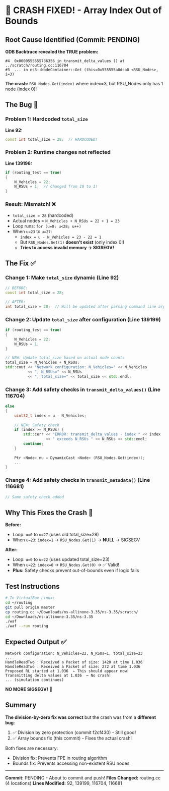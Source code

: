 # 🎯 CRASH FIXED! - Array Index Out of Bounds

## Root Cause Identified (Commit: PENDING)

**GDB Backtrace revealed the TRUE problem:**

```
#4  0x0000555555736356 in transmit_delta_values () at ../scratch/routing.cc:116704
#3  ... in ns3::NodeContainer::Get (this=0x555555a0dca0 <RSU_Nodes>, i=3)
```

**The crash:** `RSU_Nodes.Get(index)` where index=3, but RSU_Nodes only has 1 node (index 0)!

## The Bug 🐛

### Problem 1: Hardcoded `total_size`
**Line 92:**
```cpp
const int total_size = 28;  // HARDCODED!
```

### Problem 2: Runtime changes not reflected
**Line 139196:**
```cpp
if (routing_test == true)
{
    N_Vehicles = 22;
    N_RSUs = 1;  // Changed from 10 to 1!
}
```

### Result: Mismatch! ❌
- `total_size = 28` (hardcoded)
- Actual nodes = `N_Vehicles + N_RSUs = 22 + 1 = 23`
- Loop runs: `for (u=0; u<28; u++)`
- When `u=23` to `u=27`:
  - `index = u - N_Vehicles = 23 - 22 = 1`
  - But `RSU_Nodes.Get(1)` **doesn't exist** (only index 0!)
  - **Tries to access invalid memory → SIGSEGV!**

## The Fix ✅

### Change 1: Make `total_size` dynamic (Line 92)
```cpp
// BEFORE:
const int total_size = 28;

// AFTER:
int total_size = 28;  // Will be updated after parsing command line arguments
```

### Change 2: Update `total_size` after configuration (Line 139199)
```cpp
if (routing_test == true)
{
    N_Vehicles = 22;
    N_RSUs = 1;
}

// NEW: Update total_size based on actual node counts
total_size = N_Vehicles + N_RSUs;
std::cout << "Network configuration: N_Vehicles=" << N_Vehicles 
          << ", N_RSUs=" << N_RSUs 
          << ", total_size=" << total_size << std::endl;
```

### Change 3: Add safety checks in `transmit_delta_values()` (Line 116704)
```cpp
else
{
    uint32_t index = u - N_Vehicles;
    
    // NEW: Safety check
    if (index >= N_RSUs) {
        std::cerr << "ERROR: transmit_delta_values - index " << index 
                  << " exceeds N_RSUs " << N_RSUs << std::endl;
        continue;
    }
    
    Ptr <Node> nu = DynamicCast <Node> (RSU_Nodes.Get(index));
    ...
}
```

### Change 4: Add safety checks in `transmit_metadata()` (Line 116681)
```cpp
// Same safety check added
```

## Why This Fixes the Crash 🎉

**Before:**
- Loop: `u=0` to `u=27` (uses old total_size=28)
- When `u=23`: `index=1` → `RSU_Nodes.Get(1)` → **NULL** → SIGSEGV

**After:**
- Loop: `u=0` to `u=22` (uses updated total_size=23)
- When `u=22`: `index=0` → `RSU_Nodes.Get(0)` → ✅ Valid!
- **Plus:** Safety checks prevent out-of-bounds even if logic fails

## Test Instructions

```bash
# In VirtualBox Linux:
cd ~/routing
git pull origin master
cp routing.cc ~/Downloads/ns-allinone-3.35/ns-3.35/scratch/
cd ~/Downloads/ns-allinone-3.35/ns-3.35
./waf
./waf --run routing
```

## Expected Output ✅

```
Network configuration: N_Vehicles=22, N_RSUs=1, total_size=23
...
HandleReadTwo : Received a Packet of size: 1420 at time 1.036
HandleReadTwo : Received a Packet of size: 272 at time 1.036
Proposed RL started at 1.036  ← This should appear now!
Transmitting delta values at 1.036  ← No crash!
... (simulation continues)
```

**NO MORE SIGSEGV!** 🎯

## Summary

**The division-by-zero fix was correct** but the crash was from a **different bug**:
1. ✅ Division by zero protection (commit f2cf430) - Still good!
2. ✅ Array bounds fix (this commit) - Fixes the actual crash!

Both fixes are necessary:
- Division fix: Prevents FPE in routing algorithm
- Bounds fix: Prevents accessing non-existent RSU nodes

---

**Commit:** PENDING - About to commit and push!
**Files Changed:** routing.cc (4 locations)
**Lines Modified:** 92, 139199, 116704, 116681
